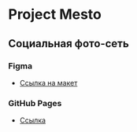# Project Mesto

## Социальная фото-сеть

### Figma

* [Ссылка на макет](https://www.figma.com/file/2cn9N9jSkmxD84oJik7xL7/JavaScript.-Sprint-4?node-id=0%3A1)

### GitHub Pages

* [Ссылка](https://zrefer.github.io/mesto-project/)
